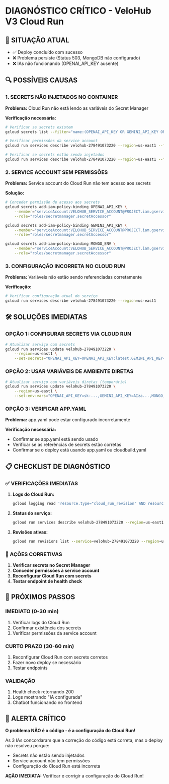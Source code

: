 # DIAGNÓSTICO CRÍTICO - VeloHub V3 Cloud Run

## 🚨 SITUAÇÃO ATUAL
- ✅ Deploy concluído com sucesso
- ❌ Problema persiste (Status 503, MongoDB não configurado)
- ❌ IAs não funcionando (OPENAI_API_KEY ausente)

## 🔍 POSSÍVEIS CAUSAS

### 1. SECRETS NÃO INJETADOS NO CONTAINER
**Problema:** Cloud Run não está lendo as variáveis do Secret Manager

**Verificação necessária:**
```bash
# Verificar se secrets existem
gcloud secrets list --filter="name:(OPENAI_API_KEY OR GEMINI_API_KEY OR MONGO_ENV)"

# Verificar permissões da service account
gcloud run services describe velohub-278491073220 --region=us-east1 --format="value(spec.template.spec.template.spec.serviceAccountName)"

# Verificar se secrets estão sendo injetados
gcloud run services describe velohub-278491073220 --region=us-east1 --format="value(spec.template.spec.template.spec.containers[0].env[].name)"
```

### 2. SERVICE ACCOUNT SEM PERMISSÕES
**Problema:** Service account do Cloud Run não tem acesso aos secrets

**Solução:**
```bash
# Conceder permissão de acesso aos secrets
gcloud secrets add-iam-policy-binding OPENAI_API_KEY \
    --member="serviceAccount:VELOHUB_SERVICE_ACCOUNT@PROJECT.iam.gserviceaccount.com" \
    --role="roles/secretmanager.secretAccessor"

gcloud secrets add-iam-policy-binding GEMINI_API_KEY \
    --member="serviceAccount:VELOHUB_SERVICE_ACCOUNT@PROJECT.iam.gserviceaccount.com" \
    --role="roles/secretmanager.secretAccessor"

gcloud secrets add-iam-policy-binding MONGO_ENV \
    --member="serviceAccount:VELOHUB_SERVICE_ACCOUNT@PROJECT.iam.gserviceaccount.com" \
    --role="roles/secretmanager.secretAccessor"
```

### 3. CONFIGURAÇÃO INCORRETA NO CLOUD RUN
**Problema:** Variáveis não estão sendo referenciadas corretamente

**Verificação:**
```bash
# Verificar configuração atual do serviço
gcloud run services describe velohub-278491073220 --region=us-east1
```

## 🛠️ SOLUÇÕES IMEDIATAS

### OPÇÃO 1: CONFIGURAR SECRETS VIA CLOUD RUN
```bash
# Atualizar serviço com secrets
gcloud run services update velohub-278491073220 \
    --region=us-east1 \
    --set-secrets="OPENAI_API_KEY=OPENAI_API_KEY:latest,GEMINI_API_KEY=GEMINI_API_KEY:latest,MONGO_ENV=MONGO_ENV:latest"
```

### OPÇÃO 2: USAR VARIÁVEIS DE AMBIENTE DIRETAS
```bash
# Atualizar serviço com variáveis diretas (temporário)
gcloud run services update velohub-278491073220 \
    --region=us-east1 \
    --set-env-vars="OPENAI_API_KEY=sk-...,GEMINI_API_KEY=AIza...,MONGO_ENV=mongodb+srv://..."
```

### OPÇÃO 3: VERIFICAR APP.YAML
**Problema:** app.yaml pode estar configurado incorretamente

**Verificação necessária:**
- Confirmar se app.yaml está sendo usado
- Verificar se as referências de secrets estão corretas
- Confirmar se o deploy está usando app.yaml ou cloudbuild.yaml

## 📋 CHECKLIST DE DIAGNÓSTICO

### ✅ VERIFICAÇÕES IMEDIATAS
1. **Logs do Cloud Run:**
   ```bash
   gcloud logging read 'resource.type="cloud_run_revision" AND resource.labels.service_name="velohub-278491073220"' --limit=50
   ```

2. **Status do serviço:**
   ```bash
   gcloud run services describe velohub-278491073220 --region=us-east1
   ```

3. **Revisões ativas:**
   ```bash
   gcloud run revisions list --service=velohub-278491073220 --region=us-east1
   ```

### 🔧 AÇÕES CORRETIVAS
1. **Verificar secrets no Secret Manager**
2. **Conceder permissões à service account**
3. **Reconfigurar Cloud Run com secrets**
4. **Testar endpoint de health check**

## 🎯 PRÓXIMOS PASSOS

### IMEDIATO (0-30 min)
1. Verificar logs do Cloud Run
2. Confirmar existência dos secrets
3. Verificar permissões da service account

### CURTO PRAZO (30-60 min)
1. Reconfigurar Cloud Run com secrets corretos
2. Fazer novo deploy se necessário
3. Testar endpoints

### VALIDAÇÃO
1. Health check retornando 200
2. Logs mostrando "IA configurada"
3. Chatbot funcionando no frontend

## 🚨 ALERTA CRÍTICO
**O problema NÃO é o código - é a configuração do Cloud Run!**

As 3 IAs concordaram que a correção do código está correta, mas o deploy não resolveu porque:
- Secrets não estão sendo injetados
- Service account não tem permissões
- Configuração do Cloud Run está incorreta

**AÇÃO IMEDIATA:** Verificar e corrigir a configuração do Cloud Run!
